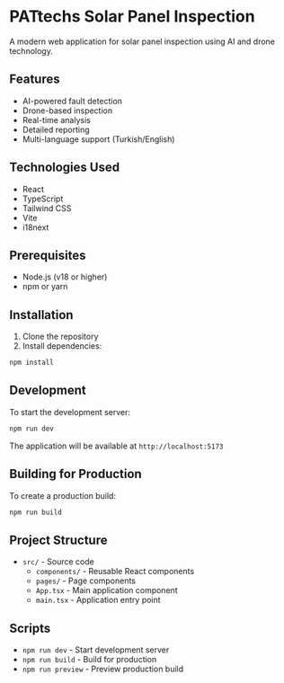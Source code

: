 # PATtechs Solar Panel Inspection

A modern web application for solar panel inspection using AI and drone technology.

## Features

- AI-powered fault detection
- Drone-based inspection
- Real-time analysis
- Detailed reporting
- Multi-language support (Turkish/English)

## Technologies Used

- React
- TypeScript
- Tailwind CSS
- Vite
- i18next

## Prerequisites

- Node.js (v18 or higher)
- npm or yarn

## Installation

1. Clone the repository
2. Install dependencies:
```bash
npm install
```

## Development

To start the development server:

```bash
npm run dev
```

The application will be available at `http://localhost:5173`

## Building for Production

To create a production build:

```bash
npm run build
```

## Project Structure

- `src/` - Source code
  - `components/` - Reusable React components
  - `pages/` - Page components
  - `App.tsx` - Main application component
  - `main.tsx` - Application entry point

## Scripts

- `npm run dev` - Start development server
- `npm run build` - Build for production
- `npm run preview` - Preview production build